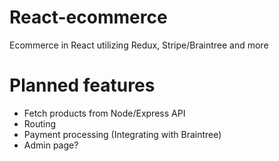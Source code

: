 # React-ecommerce
Ecommerce in React utilizing Redux, Stripe/Braintree and more

# Planned features
- Fetch products from Node/Express API
- Routing
- Payment processing (Integrating with Braintree)
- Admin page?
